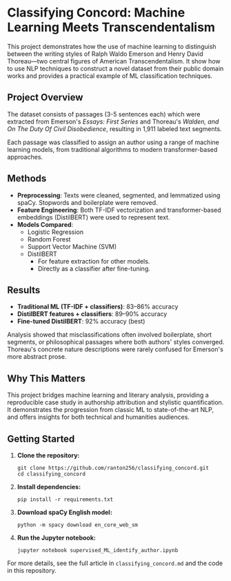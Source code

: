 # Classifying Concord: Machine Learning Meets Transcendentalism

This project demonstrates how the use of machine learning to distinguish between the writing styles of Ralph Waldo Emerson and Henry David Thoreau—two central figures of American Transcendentalism. It show how to use NLP techniques to construct a novel dataset from their public domain works and provides a practical example of ML classification techniques.

## Project Overview

The dataset consists of passages (3-5 sentences each) which were extracted from Emerson's *Essays: First Series* and Thoreau's *Walden, and On The Duty Of Civil Disobedience*, resulting in 1,911 labeled text segments.

Each passage was classified to assign an author using a range of machine learning models, from traditional algorithms to modern transformer-based approaches.

## Methods

- **Preprocessing**: Texts were cleaned, segmented, and lemmatized using spaCy. Stopwords and boilerplate were removed.
- **Feature Engineering**: Both TF-IDF vectorization and transformer-based embeddings (DistilBERT) were used to represent text.
- **Models Compared**:
  - Logistic Regression
  - Random Forest
  - Support Vector Machine (SVM)
  - DistilBERT
    - For feature extraction for other models.
    - Directly as a classifier after fine-tuning.

## Results

- **Traditional ML (TF-IDF + classifiers)**: 83–86% accuracy
- **DistilBERT features + classifiers**: 89–90% accuracy
- **Fine-tuned DistilBERT**: 92% accuracy (best)

Analysis showed that misclassifications often involved boilerplate, short segments, or philosophical passages where both authors' styles converged. Thoreau's concrete nature descriptions were rarely confused for Emerson's more abstract prose.

## Why This Matters

This project bridges machine learning and literary analysis, providing a reproducible case study in authorship attribution and stylistic quantification. It demonstrates the progression from classic ML to state-of-the-art NLP, and offers insights for both technical and humanities audiences.

## Getting Started

1. **Clone the repository:**

   ```shell
   git clone https://github.com/ranton256/classifying_concord.git
   cd classifying_concord
   ```

2. **Install dependencies:**

   ```shell
   pip install -r requirements.txt
   ```

3. **Download spaCy English model:**

   ```shell
   python -m spacy download en_core_web_sm
   ```

4. **Run the Jupyter notebook:**

   ```shell
   jupyter notebook supervised_ML_identify_author.ipynb
   ```

For more details, see the full article in `classifying_concord.md` and the code in this repository.
